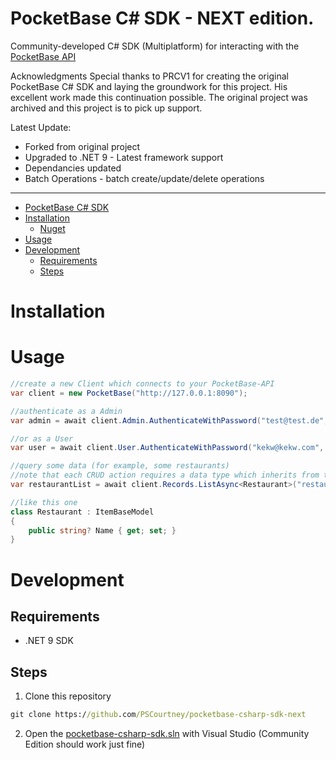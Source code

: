 PocketBase C# SDK - NEXT edition. 
======================================================================

Community-developed C# SDK (Multiplatform) for interacting with the [PocketBase API](https://pocketbase.io/docs)

Acknowledgments
Special thanks to PRCV1 for creating the original PocketBase C# SDK and laying the groundwork for this project. His excellent work made this continuation possible.
The original project was archived and this project is to pick up support.

Latest Update:
- Forked from original project
- Upgraded to .NET 9 - Latest framework support
- Dependancies updated
- Batch Operations - batch create/update/delete operations
__________________________________________________________________

- [PocketBase C# SDK](#pocketbase-c-sdk)
- [Installation](#installation)
  - [Nuget](#nuget)
- [Usage](#usage)
- [Development](#development)
  - [Requirements](#requirements)
  - [Steps](#steps)

# Installation

# Usage
```c#
//create a new Client which connects to your PocketBase-API
var client = new PocketBase("http://127.0.0.1:8090");

//authenticate as a Admin
var admin = await client.Admin.AuthenticateWithPassword("test@test.de", "0123456789");

//or as a User
var user = await client.User.AuthenticateWithPassword("kekw@kekw.com", "0123456789");

//query some data (for example, some restaurants)
//note that each CRUD action requires a data type which inherits from the base class 'ItemBaseModel'.
var restaurantList = await client.Records.ListAsync<Restaurant>("restaurants");

//like this one
class Restaurant : ItemBaseModel
{
    public string? Name { get; set; }
}
```

# Development

## Requirements
- .NET 9 SDK

## Steps
1. Clone this repository
```cmd
git clone https://github.com/PSCourtney/pocketbase-csharp-sdk-next
```
2. Open the [pocketbase-csharp-sdk.sln](pocketbase-csharp-sdk.sln) with Visual Studio (Community Edition should work just fine)
